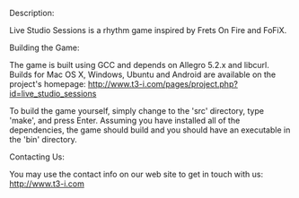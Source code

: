 Description:

Live Studio Sessions is a rhythm game inspired by Frets On Fire and FoFiX.

Building the Game:

The game is built using GCC and depends on Allegro 5.2.x and libcurl. Builds for Mac OS X, Windows, Ubuntu and Android are available on the project's homepage: http://www.t3-i.com/pages/project.php?id=live_studio_sessions

To build the game yourself, simply change to the 'src' directory, type 'make', and press Enter. Assuming you have installed all of the dependencies, the game should build and you should have an executable in the 'bin' directory.

Contacting Us:

You may use the contact info on our web site to get in touch with us: http://www.t3-i.com

